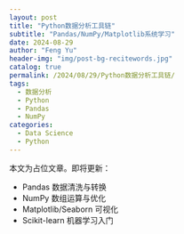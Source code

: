 ```yaml
---
layout: post
title: "Python数据分析工具链"
subtitle: "Pandas/NumPy/Matplotlib系统学习"
date: 2024-08-29
author: "Feng Yu"
header-img: "img/post-bg-recitewords.jpg"
catalog: true
permalink: /2024/08/29/Python数据分析工具链/
tags:
  - 数据分析
  - Python
  - Pandas
  - NumPy
categories:
  - Data Science
  - Python
---
```


本文为占位文章。即将更新：
- Pandas 数据清洗与转换
- NumPy 数组运算与优化
- Matplotlib/Seaborn 可视化
- Scikit-learn 机器学习入门
